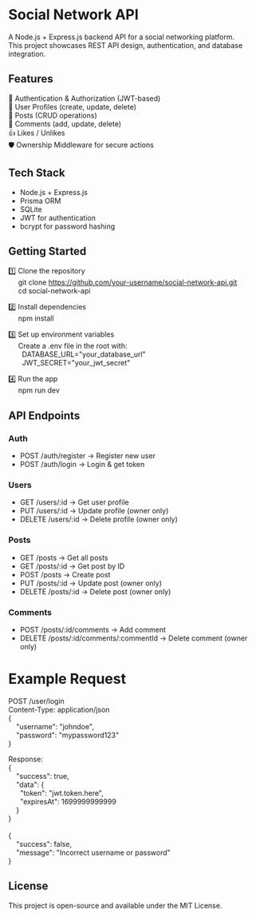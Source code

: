 # Social Network API

A Node.js + Express.js backend API for a social networking platform.<br>
This project showcases REST API design, authentication, and database integration.

## Features

🔐 Authentication & Authorization (JWT-based)<br>
👤 User Profiles (create, update, delete)<br>
📝 Posts (CRUD operations)<br>
💬 Comments (add, update, delete)<br>
👍 Likes / Unlikes<br>
🛡️ Ownership Middleware for secure actions<br>

## Tech Stack

 * Node.js + Express.js
 * Prisma ORM
 * SQLite
 * JWT for authentication
 * bcrypt for password hashing

## Getting Started

1️⃣ Clone the repository<br>
&nbsp;&nbsp;&nbsp;&nbsp;&nbsp;git clone https://github.com/your-username/social-network-api.git<br>
&nbsp;&nbsp;&nbsp;&nbsp;&nbsp;cd social-network-api

2️⃣ Install dependencies<br>
&nbsp;&nbsp;&nbsp;&nbsp;&nbsp;npm install

3️⃣ Set up environment variables<br>
&nbsp;&nbsp;&nbsp;&nbsp;&nbsp;Create a .env file in the root with:<br>
&nbsp;&nbsp;&nbsp;&nbsp;&nbsp;&nbsp;&nbsp;DATABASE_URL="your_database_url"<br>
&nbsp;&nbsp;&nbsp;&nbsp;&nbsp;&nbsp;&nbsp;JWT_SECRET="your_jwt_secret"

4️⃣ Run the app<br>
&nbsp;&nbsp;&nbsp;&nbsp;&nbsp;npm run dev<br>

## API Endpoints

### Auth
 * POST /auth/register → Register new user<br>
 * POST /auth/login → Login & get token

### Users
 * GET /users/:id → Get user profile<br>
 * PUT /users/:id → Update profile (owner only)<br>
 * DELETE /users/:id → Delete profile (owner only)

### Posts
 * GET /posts → Get all posts<br>
 * GET /posts/:id → Get post by ID<br>
 * POST /posts → Create post<br>
 * PUT /posts/:id → Update post (owner only)<br>
 * DELETE /posts/:id → Delete post (owner only)

### Comments
 * POST /posts/:id/comments → Add comment<br>
 * DELETE /posts/:id/comments/:commentId → Delete comment (owner only)

# Example Request

POST /user/login<br>
Content-Type: application/json<br>
{<br>
&nbsp;&nbsp;&nbsp;&nbsp;"username": "johndoe",<br>
&nbsp;&nbsp;&nbsp;&nbsp;"password": "mypassword123"<br>
}

Response:<br>
{<br>
&nbsp;&nbsp;&nbsp;&nbsp;"success": true,<br>
&nbsp;&nbsp;&nbsp;&nbsp;"data": {<br>
&nbsp;&nbsp;&nbsp;&nbsp;&nbsp;&nbsp;"token": "jwt.token.here",<br>
&nbsp;&nbsp;&nbsp;&nbsp;&nbsp;&nbsp;"expiresAt": 1699999999999<br>
&nbsp;&nbsp;&nbsp;&nbsp;}<br>
}<br>
<br>
{<br>
&nbsp;&nbsp;&nbsp;&nbsp;"success": false,<br>
&nbsp;&nbsp;&nbsp;&nbsp;"message": "Incorrect username or password"<br>
}

## License
This project is open-source and available under the MIT License.
